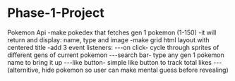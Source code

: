 # Phase-1-Project

Pokemon Api
-make pokedex that fetches gen 1 pokemon (1-150)
-it will return and display: name, type and image
-make grid html layout with centered title
-add 3 event listeners:
---on click- cycle through sprites of different gens of current pokemon
---search bar- type any gen 1 pokemon name to bring it up
---like button- simple like button to track total likes
---(alternitive, hide pokemon so user can make mental guess before revealing)
